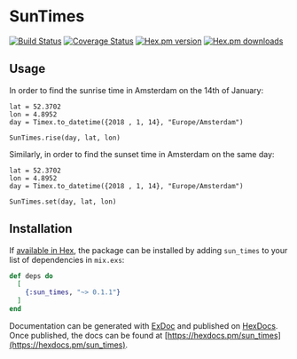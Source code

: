 # SunTimes

[![Build Status](https://travis-ci.org/ahtung/sun_times.ex.svg?branch=master)](https://travis-ci.org/ahtung/sun_times.ex)
[![Coverage Status](https://coveralls.io/repos/ahtung/sun_times.ex/badge.svg?branch=master)](https://coveralls.io/r/ahtung/sun_times.ex?branch=master)
[![Hex.pm version](https://img.shields.io/hexpm/v/sun_times.svg?style=flat-square)](https://hex.pm/packages/sun_times)
[![Hex.pm downloads](https://img.shields.io/hexpm/dt/sun_times.svg)](https://hex.pm/packages/sun_times)

## Usage

In order to find the sunrise time in Amsterdam on the 14th of January:

```
lat = 52.3702
lon = 4.8952
day = Timex.to_datetime({2018 , 1, 14}, "Europe/Amsterdam")

SunTimes.rise(day, lat, lon)
```

Similarly, in order to find the sunset time in Amsterdam on the same day:

```
lat = 52.3702
lon = 4.8952
day = Timex.to_datetime({2018 , 1, 14}, "Europe/Amsterdam")

SunTimes.set(day, lat, lon)
```

## Installation

If [available in Hex](https://hex.pm/docs/publish), the package can be installed
by adding `sun_times` to your list of dependencies in `mix.exs`:

```elixir
def deps do
  [
    {:sun_times, "~> 0.1.1"}
  ]
end
```

Documentation can be generated with [ExDoc](https://github.com/elixir-lang/ex_doc)
and published on [HexDocs](https://hexdocs.pm). Once published, the docs can
be found at [https://hexdocs.pm/sun_times](https://hexdocs.pm/sun_times).
